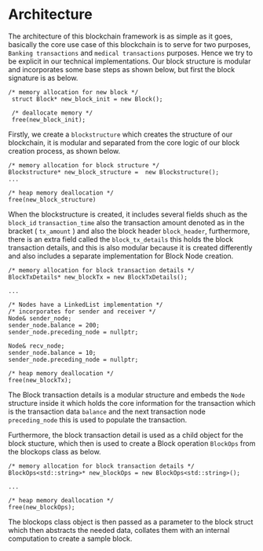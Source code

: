 # Architecture
The architecture of this blockchain framework is as simple as it goes, basically the core use case of this blockchain is to serve for two purposes, ```Banking transactions``` and ```medical transactions``` purposes. Hence we try to be explicit in our technical implementations. Our block structure is modular and incorporates some base steps as shown below, but first the block signature is as below.

``` shell
/* memory allocation for new block */
 struct Block* new_block_init = new Block();
 
 /* deallocate memory */
 free(new_block_init);
```

Firstly, we create a ```blockstructure``` which creates the structure of our blockchain, it is modular and separated from the core logic of our block creation process, as shown below.

```shell
/* memory allocation for block structure */
Blockstructure* new_block_structure =  new Blockstructure();
...

/* heap memory deallocation */
free(new_block_structure)
```
When the blockstructure is created, it includes several fields shuch as the ```block_id``` ```transaction_time``` also the transaction amount denoted as in the bracket ( ```tx_amount``` ) and also the block header ```block_header```, furthermore, there is an extra field called the ```block_tx_details``` this holds the block transaction details, and this is also modular because it is created differently and also includes a separate implementation for Block Node creation.

```shell
/* memory allocation for block transaction details */
BlockTxDetails* new_blockTx = new BlockTxDetails();

...

/* Nodes have a LinkedList implementation */
/* incorporates for sender and receiver */
Node& sender_node;
sender_node.balance = 200;
sender_node.preceding_node = nullptr;

Node& recv_node;
sender_node.balance = 10;
sender_node.preceding_node = nullptr;

/* heap memory deallocation */
free(new_blockTx);

```

The Block transaction details is a modular structure and embeds the ```Node``` structure inside it which holds the core information for the transaction which is the transaction data ```balance``` and the next transaction node ```preceding_node``` this is used to populate the transaction.

Furthermore, the block transaction detail is used as a child object for the block stucture, which then is used to create a Block operation ```BlockOps``` from the blockops class as below.

```shell
/* memory allocation for block transaction details */
BlockOps<std::string>* new_blockOps = new BlockOps<std::string>();

...

/* heap memory deallocation */
free(new_blockOps);

```

The blockops class object is then passed as a parameter to the block struct which then abstracts the needed data, collates them with an internal computation to create a sample block.